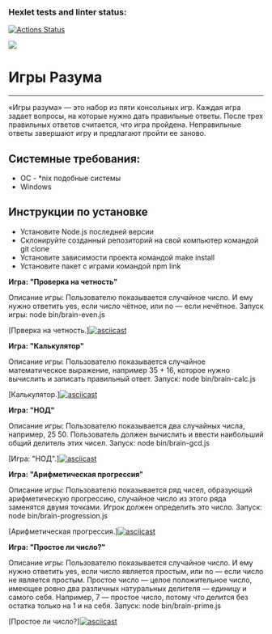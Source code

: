 ### Hexlet tests and linter status:
[![Actions Status](https://github.com/lanatsoi/frontend-project-44/actions/workflows/hexlet-check.yml/badge.svg)](https://github.com/lanatsoi/frontend-project-44/actions)

<a href="https://codeclimate.com/github/lanatsoi/frontend-project-44/maintainability"><img src="https://api.codeclimate.com/v1/badges/5522f0a043d49b39a08b/maintainability" /></a>

# **Игры Разума**

___

«Игры разума» — это набор из пяти консольных игр. Каждая игра задает вопросы, на которые нужно дать правильные ответы. После трех правильных ответов считается, что игра пройдена. Неправильные ответы завершают игру и предлагают пройти ее заново.

## Системные требования:

- ОС - *nix подобные системы
- Windows

## Инструкции по установке

- Установите Node.js последней версии
- Склонируйте созданный репозиторий на свой компьютер командой git clone
- Установите зависимости проекта командой make install
- Установите пакет с играми командой npm link

**Игра: "Проверка на четность"**

Описание игры: Пользователю показывается случайное число. И ему нужно ответить yes, если число чётное, или no — если нечётное. Запуск игры: node bin/brain-even.js

[Прверка на четность.][![asciicast](https://asciinema.org/a/ShiOjFQXrHm7oWJSHQAvxdU0u.svg)](https://asciinema.org/a/ShiOjFQXrHm7oWJSHQAvxdU0u)

**Игра: "Калькулятор"**

Описание игры: Пользователю показывается случайное математическое выражение, например 35 + 16, которое нужно вычислить и записать правильный ответ.
Запуск: node bin/brain-calc.js

[Калькулятор.][![asciicast](https://asciinema.org/a/UyyK2rBWqSHtFRbz4Haj1Lmdn.svg)](https://asciinema.org/a/UyyK2rBWqSHtFRbz4Haj1Lmdn)

**Игра: "НОД"**

Описание игры: Пользователю показывается два случайных числа, например, 25 50. Пользователь должен вычислить и ввести наибольший общий делитель этих чисел.
Запуск: node bin/brain-gcd.js

[Игра: "НОД".][![asciicast](https://asciinema.org/a/EfkYqDxdlOthRN6qlwVxn2yLK.svg)](https://asciinema.org/a/EfkYqDxdlOthRN6qlwVxn2yLK)

**Игра: "Арифметическая прогрессия"**

Описание игры: Пользователю показывается ряд чисел, образующий арифметическую прогрессию, случайное число из этого ряда заменятся двумя точками. Игрок должен определить это число.
Запуск: node bin/brain-progression.js

[Арифметическая прогрессия.][![asciicast](https://asciinema.org/a/WqM8K0l8yg0B44O0cdztQUaDb.svg)](https://asciinema.org/a/WqM8K0l8yg0B44O0cdztQUaDb)

**Игра: "Простое ли число?"**

Описание игры: Пользователю показывается случайное число. И ему нужно ответить yes, если число является простым, или no — если число не является простым. Простое число — целое положительное число, имеющее ровно два различных натуральных делителя — единицу и самого себя. Например, 7 — простое число, потому что делится без остатка только на 1 и на себя.
Запуск: node bin/brain-prime.js

[Простое ли число?][![asciicast](https://asciinema.org/a/NkJ4WsdnfXzQvThXmBR4NGuNi.svg)](https://asciinema.org/a/NkJ4WsdnfXzQvThXmBR4NGuNi)
